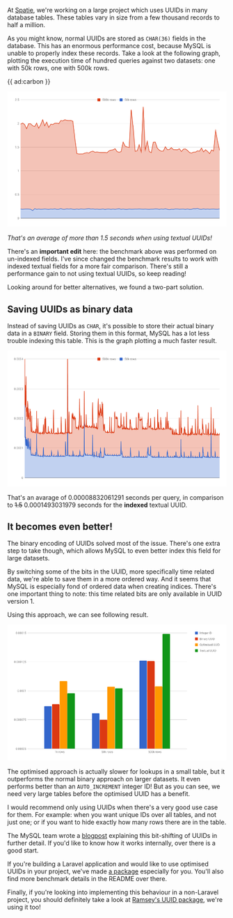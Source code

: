 At [Spatie](*https://www.spatie.be), we're working on a large project which uses UUIDs in many database tables.
These tables vary in size from a few thousand records to half a million.

As you might know, normal UUIDs are stored as `CHAR(36)` fields in the database. 
This has an enormous performance cost, because MySQL is unable to properly index these records.
Take a look at the following graph, plotting the execution time of hundred queries against two datasets: one with 50k rows, one with 500k rows.

{{ ad:carbon }}

![](/resources/img/blog/binary-uuid/textual_uuid.png)

_That's an average of more than 1.5 seconds when using textual UUIDs!_

There's an **important edit** here: the benchmark above was performed on un-indexed fields.
I've since changed the benchmark results to work with indexed textual fields for a more fair comparison.
There's still a performance gain to not using textual UUIDs, so keep reading!

Looking around for better alternatives, we found a two-part solution.

## Saving UUIDs as binary data

Instead of saving UUIDs as `CHAR`, it's possible to store their actual binary data in a `BINARY` field. 
Storing them in this format, MySQL has a lot less trouble indexing this table. 
This is the graph plotting a much faster result.

![](/resources/img/blog/binary-uuid/binary_uuid.png)

That's an avarage of 0.00008832061291 seconds per query, 
in comparison to ~~1.5~~ 0.0001493031979 seconds for the **indexed** textual UUID.

## It becomes even better!

The binary encoding of UUIDs solved most of the issue.
There's one extra step to take though,
which allows MySQL to even better index this field for large datasets.

By switching some of the bits in the UUID, more specifically time related data, 
we're able to save them in a more ordered way.
And it seems that MySQL is especially fond of ordered data when creating indices.
There's one important thing to note: this time related bits are only available in UUID version 1.

Using this approach, we can see following result.

![](/resources/img/blog/binary-uuid/comparison.png)

The optimised approach is actually slower for lookups in a small table, 
but it outperforms the normal binary approach on larger datasets.
It even performs better than an `AUTO_INCREMENT` integer ID!
But as you can see, we need very large tables before the optimised UUID has a benefit.

I would recommend only using UUIDs when there's a very good use case for them.
For example: when you want unique IDs over all tables, and not just one;
or if you want to hide exactly how many rows there are in the table.

The MySQL team wrote a [blogpost](*http://mysqlserverteam.com/storing-uuid-values-in-mysql-tables/)
explaining this bit-shifting of UUIDs in further detail. 
If you'd like to know how it works internally, over there is a good start. 

If you're building a Laravel application and would like to use optimised UUIDs in your project, 
we've made [a package](*https://github.com/spatie/laravel-binary-uuid) especially for you.
You'll also find more benchmark details in the README over there.

Finally, if you're looking into implementing this behaviour in a non-Laravel project, 
you should definitely take a look at [Ramsey's UUID package](*https://github.com/ramsey/uuid), we're using it too!

